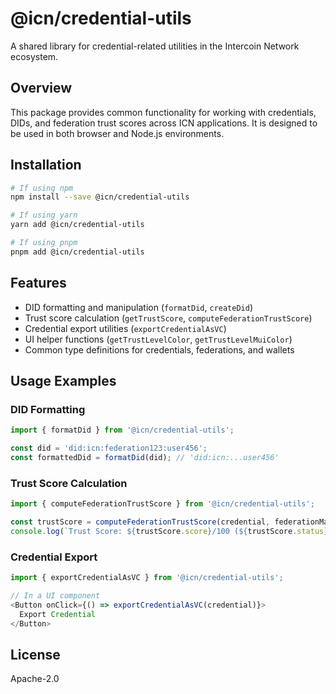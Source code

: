 # @icn/credential-utils

A shared library for credential-related utilities in the Intercoin Network ecosystem.

## Overview

This package provides common functionality for working with credentials, DIDs, and federation trust scores across ICN applications. It is designed to be used in both browser and Node.js environments.

## Installation

```bash
# If using npm
npm install --save @icn/credential-utils

# If using yarn
yarn add @icn/credential-utils

# If using pnpm
pnpm add @icn/credential-utils
```

## Features

- DID formatting and manipulation (`formatDid`, `createDid`)
- Trust score calculation (`getTrustScore`, `computeFederationTrustScore`)
- Credential export utilities (`exportCredentialAsVC`)
- UI helper functions (`getTrustLevelColor`, `getTrustLevelMuiColor`)
- Common type definitions for credentials, federations, and wallets

## Usage Examples

### DID Formatting

```typescript
import { formatDid } from '@icn/credential-utils';

const did = 'did:icn:federation123:user456';
const formattedDid = formatDid(did); // 'did:icn:...user456'
```

### Trust Score Calculation

```typescript
import { computeFederationTrustScore } from '@icn/credential-utils';

const trustScore = computeFederationTrustScore(credential, federationManifest);
console.log(`Trust Score: ${trustScore.score}/100 (${trustScore.status})`);
```

### Credential Export

```typescript
import { exportCredentialAsVC } from '@icn/credential-utils';

// In a UI component
<Button onClick={() => exportCredentialAsVC(credential)}>
  Export Credential
</Button>
```

## License

Apache-2.0 